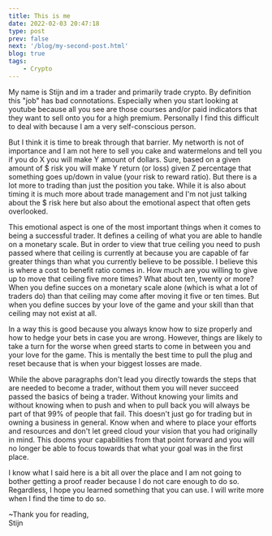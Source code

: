 ```yaml
---
title: This is me
date: 2022-02-03 20:47:18
type: post
prev: false
next: '/blog/my-second-post.html'
blog: true
tags:
    - Crypto
---
```


My name is Stijn and im a trader and primarily trade crypto. By definition this "job" has bad connotations. 
Especially when you start looking at youtube because all you see are those courses and/or paid indicators
that they want to sell onto you for a high premium. Personally I find this difficult to deal with because I am a 
very self-conscious person.

But I think it is time to break through that barrier. My networth is not of importance
and I am not here to sell you cake and watermelons and tell you if you do X you will make Y 
amount of dollars. Sure, based on a given amount of $ risk you will make Y return (or loss) 
given Z percentage that something goes up/down in value (your risk to reward ratio). But there is a lot 
more to trading than just the position you take. While it is also about timing it is much more
about trade management and I'm not just talking about the $ risk here but also about the emotional
aspect that often gets overlooked.

This emotional aspect is one of the most important things when it comes to being a successful trader.
It defines a ceiling of what you are able to handle on a monetary scale. But in order to view that true ceiling
you need to push passed where that ceiling is currently at because you are capable of far greater things
than what you currently believe to be possible. I believe this is where a cost to benefit ratio comes in. 
How much are you willing to give up to move that ceiling five more times? What about ten, twenty or more? When 
you define succes on a monetary scale alone (which is what a lot of traders do) than that ceiling may come 
after moving it five or ten times. But when you define succes by your love of the game and your skill than that 
ceiling may not exist at all. 

In a way this is good because you always know how to size properly and how to hedge your bets in case you are 
wrong. However, things are likely to take a turn for the worse when greed starts to come in between you and
your love for the game. This is mentally the best time to pull the plug and reset because that is when your
biggest losses are made. 

While the above paragraphs don't lead you directly towards the steps that are needed to become a trader, without them 
you will never succeed passed the basics of being a trader. Without knowing your limits and without knowing when to
push and when to pull back you will always be part of that 99% of people that fail. This doesn't just go for trading but in owning a business in general. Know when and where to place your efforts and resources and don't let greed cloud your vision that you had originally in mind. This dooms your capabilities from that point forward and you will no longer be able to focus towards that what your goal was in the first place.

I know what I said here is a bit all over the place and I am not going to bother getting a proof reader because
I do not care enough to do so. Regardless, I hope you learned something that you can use. I will write more when I find the time to do so.

~Thank you for reading,  
Stijn